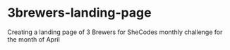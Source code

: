 # 3brewers-landing-page
Creating a landing page of 3 Brewers for SheCodes monthly challenge for the month of April
